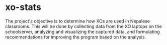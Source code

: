 xo-stats
========

The project's objective is to determine how XOs are used in Nepalese
classrooms. This will be done by collecting data from the XO laptops on the
schoolserver, analyzing and visualizing the captured data, and 
formulating recommendations for improving the program based on the analysis.
